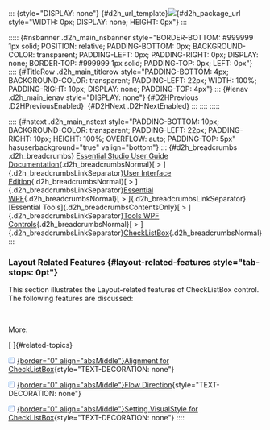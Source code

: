 ::: {style="DISPLAY: none"}
[](ms-xhelp:///?Id=d2h_url_template){#d2h_url_template}![](!package_url!){#d2h_package_url style="WIDTH: 0px; DISPLAY: none; HEIGHT: 0px"}
:::

::::: {#nsbanner .d2h_main_nsbanner style="BORDER-BOTTOM: #999999 1px solid; POSITION: relative; PADDING-BOTTOM: 0px; BACKGROUND-COLOR: transparent; PADDING-LEFT: 0px; PADDING-RIGHT: 0px; DISPLAY: none; BORDER-TOP: #999999 1px solid; PADDING-TOP: 0px; LEFT: 0px"}
:::: {#TitleRow .d2h_main_titlerow style="PADDING-BOTTOM: 4px; BACKGROUND-COLOR: transparent; PADDING-LEFT: 22px; WIDTH: 100%; PADDING-RIGHT: 10px; DISPLAY: none; PADDING-TOP: 4px"}
::: {#ienav .d2h_main_ienav style="DISPLAY: none"}
[](ms-xhelp:///?Id=d06b5188-c05f-4742-a314-33788d332861){#D2HPrevious .D2HPreviousEnabled}  [](ms-xhelp:///?Id=8071dc23-06cc-4ee4-a5ef-aae168f0aa65){#D2HNext .D2HNextEnabled}
:::
::::
:::::

:::: {#nstext .d2h_main_nstext style="PADDING-BOTTOM: 10px; BACKGROUND-COLOR: transparent; PADDING-LEFT: 22px; PADDING-RIGHT: 10px; HEIGHT: 100%; OVERFLOW: auto; PADDING-TOP: 5px" hasuserbackground="true" valign="bottom"}
::: {#d2h_breadcrumbs .d2h_breadcrumbs}
[Essential Studio User Guide Documentation](ms-xhelp:///?Id=12457748-09e3-4d74-a240-8e049cedf030){.d2h_breadcrumbsNormal}[ \> ]{.d2h_breadcrumbsLinkSeparator}[User Interface Edition](ms-xhelp:///?Id=c29296b7-531c-413b-a0ec-488ca1f7f669){.d2h_breadcrumbsNormal}[ \> ]{.d2h_breadcrumbsLinkSeparator}[Essential WPF](ms-xhelp:///?Id=7f4f82c5-151c-4262-94d0-75c4626c77bc){.d2h_breadcrumbsNormal}[ \> ]{.d2h_breadcrumbsLinkSeparator}[Essential Tools]{.d2h_breadcrumbsContentsOnly}[ \> ]{.d2h_breadcrumbsLinkSeparator}[Tools WPF Controls](ms-xhelp:///?Id=2ea58a12-9426-4a63-96b4-89eb80232c2c){.d2h_breadcrumbsNormal}[ \> ]{.d2h_breadcrumbsLinkSeparator}[CheckListBox](ms-xhelp:///?Id=0f1a38a2-d27c-45d1-9c50-da12fd5d2100){.d2h_breadcrumbsNormal}
:::

### Layout Related Features {#layout-related-features style="tab-stops: 0pt"}

This section illustrates the Layout-related features of CheckListBox control. The following features are discussed:

 

More:

[ ]{#related-topics}

[![](button.gif){border="0" align="absMiddle"}Alignment for CheckListBox](ms-xhelp:///?Id=2b8fee21-eb02-4eaf-a10d-a99a70dc7ed4){style="TEXT-DECORATION: none"}

[![](button.gif){border="0" align="absMiddle"}Flow Direction](ms-xhelp:///?Id=93e88dbb-694d-44d2-89c0-b4312bdda52d){style="TEXT-DECORATION: none"}

[![](button.gif){border="0" align="absMiddle"}Setting VisualStyle for CheckListBox](ms-xhelp:///?Id=ff262bda-6fc1-4b71-9341-341badd423d2){style="TEXT-DECORATION: none"}
::::
